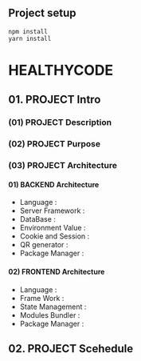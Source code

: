## Project setup

```
npm install
yarn install
```

# HEALTHYCODE

## 01. PROJECT Intro

### (01) PROJECT Description

### (02) PROJECT Purpose

### (03) PROJECT Architecture

#### 01) BACKEND Architecture

- Language :
- Server Framework :
- DataBase :
- Environment Value :
- Cookie and Session :
- QR generator :
- Package Manager :

#### 02) FRONTEND Architecture

- Language :
- Frame Work :
- State Management :
- Modules Bundler :
- Package Manager :

## 02. PROJECT Scehedule
